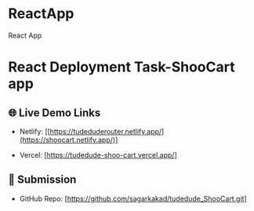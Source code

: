 # ReactApp
React App 
# React Deployment Task-ShooCart app

## 🌐 Live Demo Links
- Netlify: [[https://tudeduderouter.netlify.app/](https://shoocart.netlify.app/)]

- Vercel: [https://tudedude-shoo-cart.vercel.app/] 
## 📂 Submission
- GitHub Repo: [https://github.com/sagarkakad/tudedude_ShooCart.git]